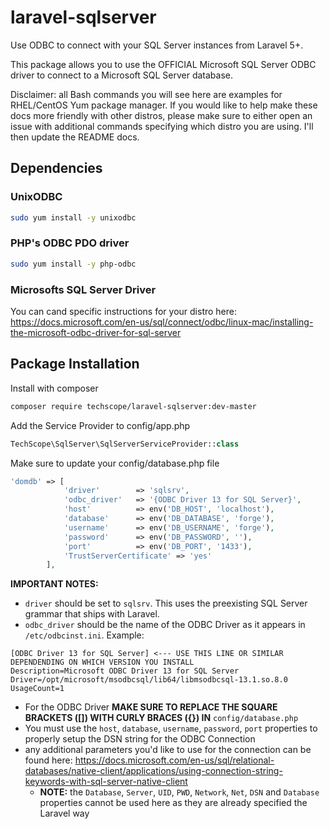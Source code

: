 # laravel-sqlserver
Use ODBC to connect with your SQL Server instances from Laravel 5+.

This package allows you to use the OFFICIAL Microsoft SQL Server ODBC driver to 
connect to a Microsoft SQL Server database.

Disclaimer: all Bash commands you will see here are examples for RHEL/CentOS Yum package manager. 
If you would like to help make these docs more friendly with other distros, please make sure to either 
open an issue with additional commands specifying which distro you are using. I'll then update the README
docs.

## Dependencies
### UnixODBC

```bash
sudo yum install -y unixodbc
```

### PHP's ODBC PDO driver

```bash
sudo yum install -y php-odbc
```

### Microsofts SQL Server Driver
You can cand specific instructions for your distro here: https://docs.microsoft.com/en-us/sql/connect/odbc/linux-mac/installing-the-microsoft-odbc-driver-for-sql-server

## Package Installation

Install with composer
```bash
composer require techscope/laravel-sqlserver:dev-master
```

Add the Service Provider to config/app.php
```php
TechScope\SqlServer\SqlServerServiceProvider::class
```

Make sure to update your config/database.php file

```php
'domdb' => [
            'driver'        => 'sqlsrv',
            'odbc_driver'   => '{ODBC Driver 13 for SQL Server}',
            'host'          => env('DB_HOST', 'localhost'),
            'database'      => env('DB_DATABASE', 'forge'),
            'username'      => env('DB_USERNAME', 'forge'),
            'password'      => env('DB_PASSWORD', ''),
            'port'          => env('DB_PORT', '1433'),
            'TrustServerCertificate' => 'yes'
        ],
```

**IMPORTANT NOTES:** 
- `driver` should be set to `sqlsrv`. This uses the preexisting SQL Server grammar that ships with Laravel.
- `odbc_driver` should be the name of the ODBC Driver as it appears in `/etc/odbcinst.ini`. Example:
```vim
[ODBC Driver 13 for SQL Server] <--- USE THIS LINE OR SIMILAR DEPENDENDING ON WHICH VERSION YOU INSTALL
Description=Microsoft ODBC Driver 13 for SQL Server
Driver=/opt/microsoft/msodbcsql/lib64/libmsodbcsql-13.1.so.8.0
UsageCount=1
```
- For the ODBC Driver **MAKE SURE TO REPLACE THE SQUARE BRACKETS ([]) WITH CURLY BRACES ({}) IN** `config/database.php`
- You must use the `host`, `database`, `username`, `password`, `port` properties to properly setup the DSN string for the ODBC Connection
- any additional parameters you'd like to use for the connection can be found here: https://docs.microsoft.com/en-us/sql/relational-databases/native-client/applications/using-connection-string-keywords-with-sql-server-native-client
    - **NOTE:** the `Database`, `Server`, `UID`, `PWD`, `Network`, `Net`, `DSN` and `Database` properties cannot be used here as they are already specified the Laravel way 
